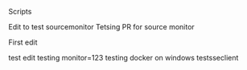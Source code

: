 Scripts

Edit to test sourcemonitor
Tetsing PR for source monitor

First edit

test edit
testing monitor=123
testing docker on windows
testsseclient
